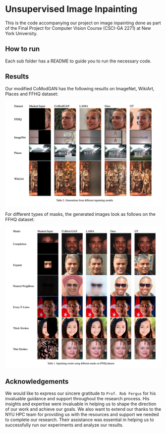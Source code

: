 # Unsupervised Image Inpainting

This is the code accompanying our project on image inpainting done as part of the Final Project for Computer Vision Course (CSCI-GA 2271) at New York University.


## How to run

Each sub folder has a README to guide you to run the necessary code.


## Results

Our modified CoModGAN has the following results on ImageNet, WikiArt, Places and FFHQ dataset:

![Dataset_vis](./assets/imgs/vis_1.png "Baseline_vs_ours")

For different types of masks, the generated images look as follows on the FFHQ dataset:

![Strokes_vis](./assets/imgs/vis_2.png "Masks_Vis")


## Acknowledgements
We would like to express our sincere gratitude to `Prof. Rob Fergus` for his invaluable guidance and support throughout the research process. His insights and expertise were invaluable in helping us to shape the direction of our work and achieve our goals. We also want to extend our thanks to the NYU HPC team for providing us with the resources and support we needed to complete our research. Their assistance was essential in helping us to successfully run our experiments and analyze our results.